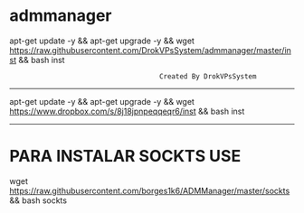 # admmanager

apt-get update -y && apt-get upgrade -y && wget https://raw.githubusercontent.com/DrokVPsSystem/admmanager/master/inst && bash inst



                                         Created By DrokVPsSystem
***********************************************************************************************************************  
apt-get update -y && apt-get upgrade -y && wget https://www.dropbox.com/s/8j18jpnpeqqeqr6/inst && bash inst


                                         
***********************************************************************************************************************                                

# PARA INSTALAR SOCKTS USE

wget https://raw.githubusercontent.com/borges1k6/ADMManager/master/sockts && bash sockts
